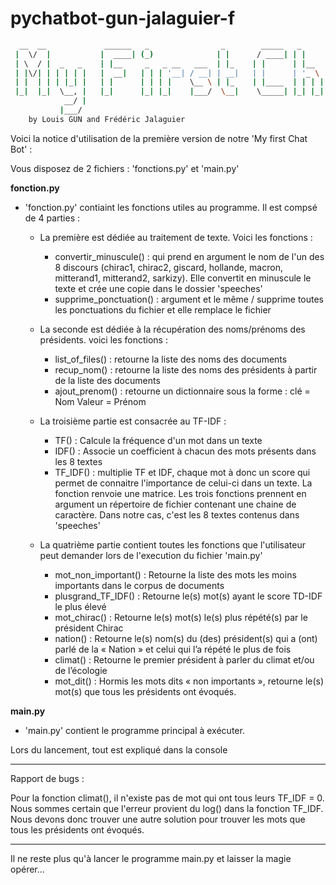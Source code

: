 # pychatbot-gun-jalaguier-f
```bash
  __  __             ______   _                _        _____   _               _       ____            _   
 |  \/  |           |  ____| (_)              | |      / ____| | |             | |     |  _ \          | |  
 | \  / |  _   _    | |__     _   _ __   ___  | |_    | |      | |__     __ _  | |_    | |_) |   ___   | |_ 
 | |\/| | | | | |   |  __|   | | | '__| / __| | __|   | |      | '_ \   / _` | | __|   |  _ <   / _ \  | __|
 | |  | | | |_| |   | |      | | | |    \__ \ | |_    | |____  | | | | | (_| | | |_    | |_) | | (_) | | |_ 
 |_|  |_|  \__, |   |_|      |_| |_|    |___/  \__|    \_____| |_| |_|  \__,_|  \__|   |____/   \___/   \__|
            __/ |                                                                                           
           |___/                                                                                            
  	by Louis GUN and Frédéric Jalaguier

```
Voici la notice d'utilisation de la première version de notre 'My first Chat Bot' :

Vous disposez de 2 fichiers : 'fonctions.py' et 'main.py' 


________________________________fonction.py________________________________

- 'fonction.py' contiaint les fonctions utiles au programme. Il est compsé de 4 parties :

	- La première est dédiée au traitement de texte. Voici les fonctions :

		- convertir_minuscule() : qui prend en argument le nom de l'un des 8 discours (chirac1, chirac2, giscard, hollande, macron, mitterand1, mitterand2, sarkizy). Elle convertit en minuscule le texte et crée une copie dans le dossier 'speeches'
		- supprime_ponctuation() : argument et le même / supprime toutes les ponctuations du fichier et elle remplace le fichier

	- La seconde est dédiée à la récupération des noms/prénoms des présidents. voici les fonctions :
		- list_of_files() : retourne la liste des noms des documents
		- recup_nom() : retourne la liste des noms des présidents à partir de la liste des documents
		- ajout_prenom() : retourne un dictionnaire sous la forme : clé = Nom Valeur = Prénom

	- La troisième partie est consacrée au TF-IDF :
		- TF() : Calcule la fréquence d'un mot dans un texte 
		- IDF() : Associe un coefficient à chacun des mots présents dans les 8 textes
		- TF_IDF() : multiplie TF et IDF, chaque mot à donc un score qui permet de connaitre l'importance de celui-ci dans un texte. La fonction renvoie une matrice.
		Les trois fonctions prennent en argument un répertoire de fichier contenant une chaine de caractère. Dans notre cas, c'est les 8 textes contenus dans 'speeches'

	- La quatrième partie contient toutes les fonctions que l'utilisateur peut demander lors de l'execution du fichier 'main.py'
		- mot_non_important() : Retourne la liste des mots les moins importants dans le corpus de documents
		- plusgrand_TF_IDF() : Retourne le(s) mot(s) ayant le score TD-IDF le plus élevé
		- mot_chirac() : Retourne le(s) mot(s) le(s) plus répété(s) par le président Chirac
		- nation() : Retourne le(s) nom(s) du (des) président(s) qui a (ont) parlé de la « Nation » et celui qui l’a répété le plus de fois
		- climat() : Retourne le premier président à parler du climat et/ou de l’écologie
		- mot_dit() : Hormis les mots dits « non importants », retourne le(s) mot(s) que tous les présidents ont évoqués.



________________________________main.py________________________________

- 'main.py' contient le programme principal à exécuter.

Lors du lancement, tout est expliqué dans la console 



______________________________________________________________________________________________________________________________________________

Rapport de bugs : 

Pour la fonction climat(), il n'existe pas de mot qui ont tous leurs TF_IDF = 0. Nous sommes certain que l'erreur provient du log() dans la fonction TF_IDF. Nous devons donc trouver une autre solution pour trouver les mots que tous les présidents ont évoqués.


______________________________________________________________________________________________________________________________________________

Il ne reste plus qu'à lancer le programme main.py et laisser la magie opérer...